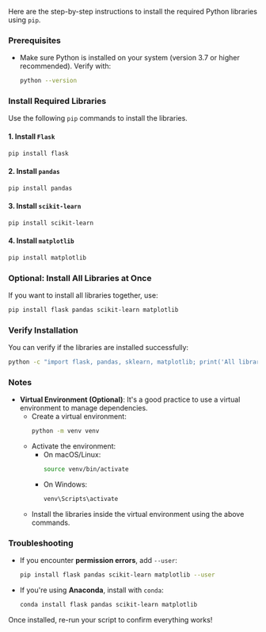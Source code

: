 Here are the step-by-step instructions to install the required Python libraries using `pip`. 

### Prerequisites
- Make sure Python is installed on your system (version 3.7 or higher recommended). Verify with:
  ```bash
  python --version
  ```

### Install Required Libraries
Use the following `pip` commands to install the libraries.

#### 1. Install `Flask`
```bash
pip install flask
```

#### 2. Install `pandas`
```bash
pip install pandas
```

#### 3. Install `scikit-learn`
```bash
pip install scikit-learn
```

#### 4. Install `matplotlib`
```bash
pip install matplotlib
```

### Optional: Install All Libraries at Once
If you want to install all libraries together, use:
```bash
pip install flask pandas scikit-learn matplotlib
```

### Verify Installation
You can verify if the libraries are installed successfully:
```bash
python -c "import flask, pandas, sklearn, matplotlib; print('All libraries installed successfully')"
```

### Notes
- **Virtual Environment (Optional)**: It's a good practice to use a virtual environment to manage dependencies.
  - Create a virtual environment:
    ```bash
    python -m venv venv
    ```
  - Activate the environment:
    - On macOS/Linux:
      ```bash
      source venv/bin/activate
      ```
    - On Windows:
      ```bash
      venv\Scripts\activate
      ```
  - Install the libraries inside the virtual environment using the above commands.

### Troubleshooting
- If you encounter **permission errors**, add `--user`:
  ```bash
  pip install flask pandas scikit-learn matplotlib --user
  ```
- If you're using **Anaconda**, install with `conda`:
  ```bash
  conda install flask pandas scikit-learn matplotlib
  ```

Once installed, re-run your script to confirm everything works!
